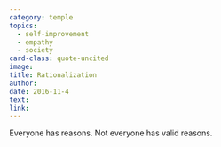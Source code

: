 ```yaml
---
category: temple
topics:
  - self-improvement
  - empathy
  - society
card-class: quote-uncited
image:
title: Rationalization
author:
date: 2016-11-4
text:  
link:
---
```

Everyone has reasons. Not everyone has valid reasons.
